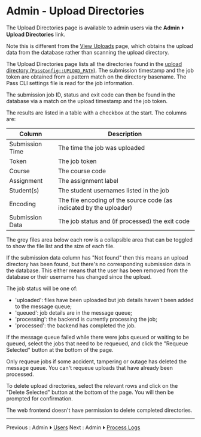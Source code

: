# Admin - Upload Directories

The Upload Directories page is available to admin users via the
**Admin** ⏵ **Upload Directories** link.

Note this is different from the [View Uploads](list-uploads.md)
page, which obtains the upload data from the database rather than
scanning the upload directory.

The Upload Directories page lists all the directories found in the
[upload directory (`PassConfig::UPLOAD_PATH`)](setupfrontend.md).
The submission timestamp and the job token are obtained from a
pattern match on the directory basename. The Pass CLI settings file
is read for the job information.

The submission job ID, status and exit code can then be found in the
database via a match on the upload timestamp and the job token.

The results are listed in a table with a checkbox at the start.
The columns are:

| Column | Description |
| --- | --- |
| Submission Time | The time the job was uploaded |
| Token | The job token |
| Course | The course code |
| Assignment | The assignment label |
| Student(s) | The student usernames listed in the job |
| Encoding | The file encoding of the source code (as indicated by the uploader) |
| Submission Data | The job status and (if processed) the exit code |

The grey files area below each row is a collapsible area that can be toggled to show
the file list and the size of each file.

If the submission data column has "Not found" then this means an
upload directory has been found, but there's no corresponding
submission data in the database. This either means that the user has
been removed from the database or their username has changed since
the upload.

The job status will be one of:

 - 'uploaded': files have been uploaded but job details haven't been
   added to the message queue;
 - 'queued': job details are in the message queue;
 - 'processing': the backend is currently processing the job;
 - 'processed': the backend has completed the job.

If the message queue failed while there were jobs queued or waiting
to be queued, select the jobs that need to be requeued, and click
the "Requeue Selected" button at the bottom of the page.

Only requeue jobs if some accident, tampering or outage has deleted
the message queue. You can't requeue uploads that have already been
processed.

To delete upload directories, select the relevant rows and click on
the "Delete Selected" button at the bottom of the page. You will
then be prompted for confirmation.

The web frontend doesn't have permission to delete completed
directories.

---

Previous : Admin ⏵  [Users](admin-users.md)
Next : Admin ⏵  [Process Logs](admin-processlogs.md)
